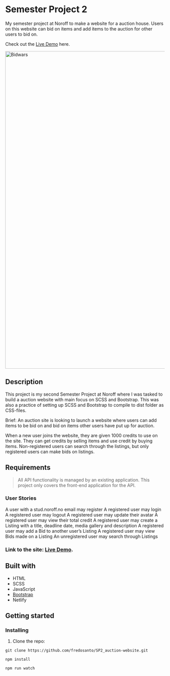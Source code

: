 # Semester Project 2

My semester project at Noroff to make a website for a auction house. Users on this website can bid on items and add items to the auction for other users to bid on.

Check out the [Live Demo](https://clinquant-llama-b27d14.netlify.app/) here.


<img width="1000" alt="Bidwars" src="https://github.com/fredosanto/SP2_auction-website/assets/93183340/eb0b8896-a96c-4212-b8e0-05101fec27a7">


## Description

This project is my second Semester Project at Noroff where I was tasked to build a auction website with main focus on SCSS and Bootstrap. This was also a practice of setting up SCSS and Bootstrap to compile to dist folder as CSS-files. 

Brief:
An auction site is looking to launch a website where users can add items to be bid on and bid on items other users have put up for auction.

When a new user joins the website, they are given 1000 credits to use on the site. They can get credits by selling items and use credit by buying items. Non-registered users can search through the listings, but only registered users can make bids on listings.

## Requirements

> All API functionality is managed by an existing application. This project only covers the front-end application for the API.

### User Stories

A user with a stud.noroff.no email may register
A registered user may login
A registered user may logout
A registered user may update their avatar
A registered user may view their total credit
A registered user may create a Listing with a title, deadline date, media gallery and description
A registered user may add a Bid to another user’s Listing
A registered user may view Bids made on a Listing
An unregistered user may search through Listings

### Link to the site: [Live Demo](https://clinquant-llama-b27d14.netlify.app/).

## Built with

- HTML
- SCSS
- JavaScript
- [Bootstrap](https://getbootstrap.com/docs/5.3/getting-started/introduction/)
- Netlify

## Getting started

### Installing

1. Clone the repo:

```
git clone https://github.com/fredosanto/SP2_auction-website.git

npm install

npm run watch
```
